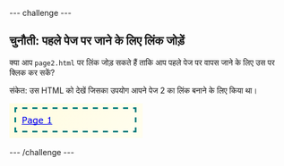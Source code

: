 --- challenge ---

## चुनौती: पहले पेज पर जाने के लिए लिंक जोड़ें

क्या आप `page2.html` पर लिंक जोड़ सकते हैं ताकि आप पहले पेज पर वापस जाने के लिए उस पर क्लिक कर सकें?

संकेत: उस HTML को देखें जिसका उपयोग आपने पेज 2 का लिंक बनाने के लिए किया था।

![स्क्रीनशॉट](images/magazine-page1-link.png)

--- /challenge ---